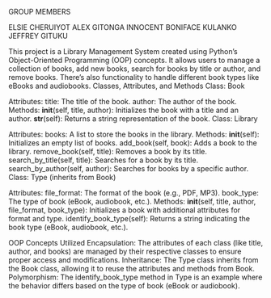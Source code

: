GROUP MEMBERS

ELSIE CHERUIYOT
ALEX GITONGA
INNOCENT
BONIFACE KULANKO
JEFFREY GITUKU


This project is a Library Management System created using Python’s Object-Oriented Programming (OOP) concepts. It allows users to manage a collection of books, add new books, search for books by title or author, and remove books. There’s also functionality to handle different book types like eBooks and audiobooks.
Classes, Attributes, and Methods
Class: Book

Attributes:
title: The title of the book.
author: The author of the book.
Methods:
__init__(self, title, author): Initializes the book with a title and an author.
__str__(self): Returns a string representation of the book.
Class: Library

Attributes:
books: A list to store the books in the library.
Methods:
__init__(self): Initializes an empty list of books.
add_book(self, book): Adds a book to the library.
remove_book(self, title): Removes a book by its title.
search_by_title(self, title): Searches for a book by its title.
search_by_author(self, author): Searches for books by a specific author.
Class: Type (inherits from Book)

Attributes:
file_format: The format of the book (e.g., PDF, MP3).
book_type: The type of book (eBook, audiobook, etc.).
Methods:
__init__(self, title, author, file_format, book_type): Initializes a book with additional attributes for format and type.
identify_book_type(self): Returns a string indicating the book type (eBook, audiobook, etc.).

OOP Concepts Utilized
Encapsulation: The attributes of each class (like title, author, and books) are managed by their respective classes to ensure proper access and modifications.
Inheritance: The Type class inherits from the Book class, allowing it to reuse the attributes and methods from Book.
Polymorphism: The identify_book_type method in Type is an example where the behavior differs based on the type of book (eBook or audiobook).



